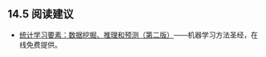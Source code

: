## 14.5 阅读建议

*   [统计学习要素：数据挖掘、推理和预测（第二版）](https://web.stanford.edu/~hastie/Papers/ESLII.pdf)——机器学习方法圣经，在线免费提供。